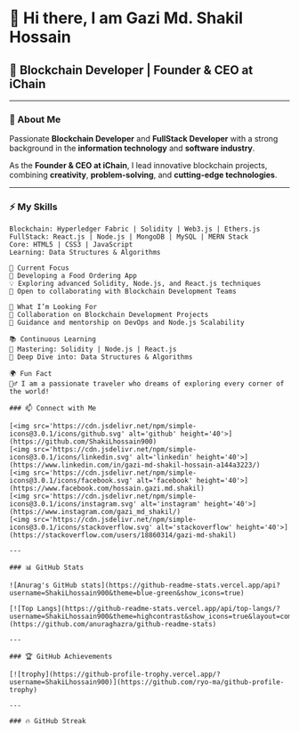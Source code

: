 # 👋 Hi there, I am Gazi Md. Shakil Hossain  
## 🚀 Blockchain Developer | Founder & CEO at iChain  

---

### 🔗 About Me  
Passionate **Blockchain Developer** and **FullStack Developer** with a strong background in the **information technology** and **software industry**.  

As the **Founder & CEO at iChain**, I lead innovative blockchain projects, combining **creativity**, **problem-solving**, and **cutting-edge technologies**.  

---

### ⚡ My Skills  
```plaintext
Blockchain: Hyperledger Fabric | Solidity | Web3.js | Ethers.js  
FullStack: React.js | Node.js | MongoDB | MySQL | MERN Stack  
Core: HTML5 | CSS3 | JavaScript  
Learning: Data Structures & Algorithms  

💼 Current Focus
🔭 Developing a Food Ordering App
💡 Exploring advanced Solidity, Node.js, and React.js techniques
🤝 Open to collaborating with Blockchain Development Teams

🎯 What I’m Looking For
👯 Collaboration on Blockchain Development Projects
🤔 Guidance and mentorship on DevOps and Node.js Scalability

📚 Continuous Learning
🌱 Mastering: Solidity | Node.js | React.js
🔬 Deep Dive into: Data Structures & Algorithms

🌍 Fun Fact
🚴‍♂️ I am a passionate traveler who dreams of exploring every corner of the world!

### 📫 Connect with Me  

[<img src='https://cdn.jsdelivr.net/npm/simple-icons@3.0.1/icons/github.svg' alt='github' height='40'>](https://github.com/ShakiLhossain900) 
[<img src='https://cdn.jsdelivr.net/npm/simple-icons@3.0.1/icons/linkedin.svg' alt='linkedin' height='40'>](https://www.linkedin.com/in/gazi-md-shakil-hossain-a144a3223/) 
[<img src='https://cdn.jsdelivr.net/npm/simple-icons@3.0.1/icons/facebook.svg' alt='facebook' height='40'>](https://www.facebook.com/hossain.gazi.md.shakil) 
[<img src='https://cdn.jsdelivr.net/npm/simple-icons@3.0.1/icons/instagram.svg' alt='instagram' height='40'>](https://www.instagram.com/gazi_md_shakil/) 
[<img src='https://cdn.jsdelivr.net/npm/simple-icons@3.0.1/icons/stackoverflow.svg' alt='stackoverflow' height='40'>](https://stackoverflow.com/users/18860314/gazi-md-shakil)

---

### 📊 GitHub Stats  

![Anurag's GitHub stats](https://github-readme-stats.vercel.app/api?username=ShakiLhossain900&theme=blue-green&show_icons=true)

[![Top Langs](https://github-readme-stats.vercel.app/api/top-langs/?username=ShakiLhossain900&theme=highcontrast&show_icons=true&layout=compact)](https://github.com/anuraghazra/github-readme-stats)

---

### 🏆 GitHub Achievements  

[![trophy](https://github-profile-trophy.vercel.app/?username=ShakiLhossain900)](https://github.com/ryo-ma/github-profile-trophy)

---

### 🔥 GitHub Streak


